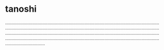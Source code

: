 # tanoshi

................................................................................................................................................................................................................................................................................................................................................................................................................................................................................................................................................